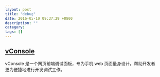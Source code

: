 ```yaml
---
layout: post
title: "debug"
date: 2016-05-10 09:37:29 +0800
description: ""
category: 
tags: []
---
```


## [vConsole](https://github.com/WechatFE/vConsole)

vConsole 是一个网页前端调试面板，专为手机 web 页面量身设计，帮助开发者更为便捷地进行开发调试工作。
